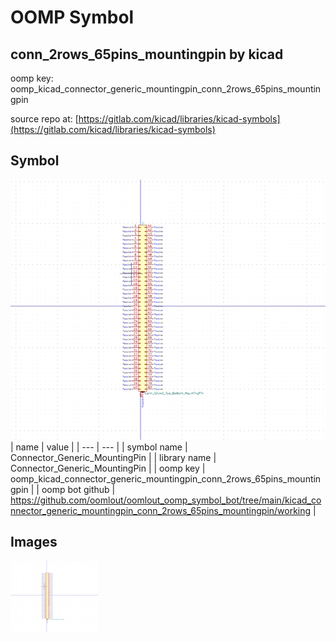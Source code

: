 # OOMP Symbol  
## conn_2rows_65pins_mountingpin  by kicad  
  
oomp key: oomp_kicad_connector_generic_mountingpin_conn_2rows_65pins_mountingpin  
  
source repo at: [https://gitlab.com/kicad/libraries/kicad-symbols](https://gitlab.com/kicad/libraries/kicad-symbols)  
## Symbol  
  
[![working.png](working_600.png)](working.png)  
| name | value | 
| --- | --- | 
| symbol name | Connector_Generic_MountingPin | 
| library name | Connector_Generic_MountingPin | 
| oomp key | oomp_kicad_connector_generic_mountingpin_conn_2rows_65pins_mountingpin | 
| oomp bot github | https://github.com/oomlout/oomlout_oomp_symbol_bot/tree/main/kicad_connector_generic_mountingpin_conn_2rows_65pins_mountingpin/working | 
## Images  
  
[![working.png](working_140.png)](working.png)  

